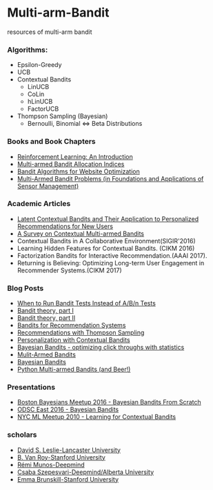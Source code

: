 # Multi-arm-Bandit
resources of multi-arm bandit

### Algorithms:
* Epsilon-Greedy
* UCB
* Contextual Bandits
  * LinUCB
  * CoLin
  * hLinUCB
  * FactorUCB
* Thompson Sampling (Bayesian)
  * Bernoulli, Binomial <=> Beta Distributions

### Books and Book Chapters
* [Reinforcement Learning: An Introduction](https://webdocs.cs.ualberta.ca/~sutton/book/the-book.html)
* [Multi-armed Bandit Allocation Indices](http://www.wiley.com/WileyCDA/WileyTitle/productCd-0470670029.html)
* [Bandit Algorithms for Website Optimization](http://shop.oreilly.com/product/0636920027393.do)
* [Multi-Armed Bandit Problems (in Foundations and Applications of Sensor Management)](http://web.eecs.umich.edu/~teneket/pubs/MAB-Survey.pdf)

### Academic Articles
* [Latent Contextual Bandits and Their Application to Personalized Recommendations for New Users](https://www.ijcai.org/Proceedings/16/Papers/513.pdf)
* [A Survey on Contextual Multi-armed Bandits](http://arxiv.org/abs/1508.03326)
* Contextual Bandits in A Collaborative Environment(SIGIR'2016)
* Learning Hidden Features for Contextual Bandits. (CIKM 2016)
* Factorization Bandits for Interactive Recommendation.(AAAI 2017).
* Returning is Believing: Optimizing Long-term User Engagement in Recommender Systems.(CIKM 2017)

### Blog Posts
* [When to Run Bandit Tests Instead of A/B/n Tests](https://conversionxl.com/bandit-tests/)
* [Bandit theory, part I](https://blogs.princeton.edu/imabandit/2016/05/11/bandit-theory-part-i/)
* [Bandit theory, part II](https://blogs.princeton.edu/imabandit/2016/05/13/bandit-theory-part-ii/)
* [Bandits for Recommendation Systems](http://engineering.richrelevance.com/bandits-recommendation-systems/)
* [Recommendations with Thompson Sampling](http://engineering.richrelevance.com/recommendations-thompson-sampling/)
* [Personalization with Contextual Bandits](http://engineering.richrelevance.com/personalization-contextual-bandits/)
* [Bayesian Bandits - optimizing click throughs with statistics](https://www.chrisstucchio.com/blog/2013/bayesian_bandit.html)
* [Mulit-Armed Bandits](https://dataorigami.net/blogs/napkin-folding/79031811-multi-armed-bandits)
* [Bayesian Bandits](http://tdunning.blogspot.de/2012/02/bayesian-bandits.html)
* [Python Multi-armed Bandits (and Beer!)](http://blog.yhat.com/posts/the-beer-bandit.html)

### Presentations
* [Boston Bayesians Meetup 2016 - Bayesian Bandits From Scratch](https://sites.google.com/site/simplebayes/home/boston-bayesians)
* [ODSC East 2016 - Bayesian Bandits](https://goo.gl/TJt8sG)
* [NYC ML Meetup 2010 - Learning for Contextual Bandits](http://hunch.net/~exploration_learning/main.pdf)

### scholars
- [David S. Leslie-Lancaster University](https://scholar.google.co.uk/citations?user=ev_o35QAAAAJ&hl=en)
- [B. Van Roy-Stanford University](https://web.stanford.edu/~bvr/)
- [Rémi Munos-Deepmind](https://scholar.google.com.hk/citations?user=OvKEnVwAAAAJ&hl=zh-CN&oi=ao)
- [Csaba Szepesvari-Deepmind/Alberta University](https://scholar.google.com.hk/citations?user=zvC19mQAAAAJ&hl=zh-CN)
- [Emma Brunskill-Stanford University](https://scholar.google.com/citations?user=HaN8b2YAAAAJ&hl=en&oi=sra)
